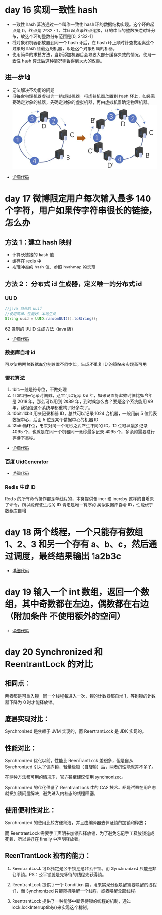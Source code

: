 # day 16 实现一致性 hash

- 一致性 hash 算法通过一个叫作一致性 hash 环的数据结构实现。这个环的起点是 0，终点是 2^32 - 1，并且起点与终点连接，环的中间的整数按逆时针分布，故这个环的整数分布范围是[0, 2^32-1]
- 将对象和机器都放置到同一个 hash 环后，在 hash 环上顺时针查找距离这个对象的 hash 值最近的机器，即是这个对象所属的机器。
- 使用简单的求模方法，当新添加机器后会导致大部分缓存失效的情况，使用一致性 hash 算法后这种情况则会得到大大的改善。

## 进一步地

- 无法解决不均衡的问题
- 将每台物理机器虚拟为一组虚拟机器，将虚拟机器放置到 hash 环上，如果需要确定对象的机器，先确定对象的虚拟机器，再由虚拟机器确定物理机器。
  ![Image text](https://raw.githubusercontent.com/laniakea001/java-day-learn/master/src/main/resources/static/readMeImage/一致性hash算法.jpg)

* [详细代码](https://github.com/laniakea001/java-day-learn/tree/master/src/main/java/com/hjj/daylearn/javadaylearn/day16_hash)

# day 17 微博限定用户每次输入最多 140 个字符，用户如果传字符串很长的链接，怎么办

## 方法 1：建立 hash 映射

- 计算长链接的 hash 值
- 缓存在 redis 中
- 处理冲突的 hash 值，参照 hashmap 的实现

## 方法 2： 分布式 id 生成器，定义唯一的分布式 id

### UUID

```java
//java 自带的 uuid
//使用简单、性能好、本地生成
String uuid = UUID.randomUUID().toString();
```

62 进制的 UUID 生成方法（java 版）

- [详细代码](https://github.com/laniakea001/java-day-learn/tree/master/src/main/java/com/hjj/daylearn/javadaylearn/day17_uuid)

### 数据库自增 id

可以使用两台数据库分别设置不同步长，生成不重复 ID 的策略来实现高可用

### 雪花算法

1. 1bit:一般是符号位，不做处理
2. 41bit:用来记录时间戳，这里可以记录 69 年，如果设置好起始时间比如今年是 2018 年，那么可以用到 2089 年，到时候怎么办？要是这个系统能用 69 年，我相信这个系统早都重构了好多次了。
3. 10bit:10bit 用来记录机器 ID，总共可以记录 1024 台机器，一般用前 5 位代表数据中心，后面 5 位是某个数据中心的机器 ID
4. 12bit:循环位，用来对同一个毫秒之内产生不同的 ID，12 位可以最多记录 4095 个，也就是在同一个机器同一毫秒最多记录 4095 个，多余的需要进行等待下毫秒。

- [详细代码](https://github.com/laniakea001/java-day-learn/tree/master/src/main/java/com/hjj/daylearn/javadaylearn/day17_uuid)

### 百度 UidGenerator

- [详细代码](https://github.com/baidu/uid-generator)

### Redis 生成 ID

Redis 的所有命令操作都是单线程的，本身提供像 incr 和 increby 这样的自增原子命令，所以能保证生成的 ID 肯定是唯一有序的
类似数据库自增 ID，性能优于数组库自增

# day 18 两个线程，一个只能存有数组 1、2、3 和另一个存有 a、b、c，然后通过调度，最终结果输出 1a2b3c

- [详细代码](https://github.com/laniakea001/java-day-learn/tree/master/src/main/java/com/hjj/daylearn/javadaylearn/day18_thread)

# day 19 输入一个 int 数组，返回一个数组，其中奇数都在左边，偶数都在右边（附加条件 不使用额外的空间）

- [详细代码](https://github.com/laniakea001/java-day-learn/tree/master/src/main/java/com/hjj/daylearn/javadaylearn/day19)

# day 20 Synchronized 和 ReentrantLock 的对比

## 相同点：

两者都是可重入锁，同一个线程每进入一次，锁的计数器都自增 1，等到锁的计数器下降为 0 时才能释放锁。

## 底层实现对比：

Synchronized 是依赖于 JVM 实现的，而 ReentrantLock 是 JDK 实现的。

## 性能对比：

Synchronized 优化以前，性能比 ReenTrantLock 差很多，但是自从 Synchronized 引入了偏向锁，轻量级锁（自旋锁）后，两者的性能就差不多了。

在两种方法都可用的情况下，官方甚至建议使用 synchronized。

Synchronized 的优化借鉴了 ReentrantLock 中的 CAS 技术。都是试图在用户态就把加锁问题解决，避免进入内核态的线程阻塞。

## 使用便利性对比：

Synchronized 的使用比较方便简洁，并且由编译器去保证锁的加锁和释放；

而 ReentrantLock 需要手工声明来加锁和释放锁，为了避免忘记手工释放锁造成死锁，所以最好在 finally 中声明释放锁。

## ReenTrantLock 独有的能力：

1. ReentrantLock 可以指定是公平锁还是非公平锁。而 Synchronized 只能是非公平锁。PS：公平锁就是先等待的线程先获得锁。

2. ReentrantLock 提供了一个 Condition 类，用来实现分组唤醒需要唤醒的线程们，而 Synchronized 只能随机唤醒一个线程，或者唤醒全部线程。

3. ReentrantLock 提供了一种能够中断等待锁的线程的机制，通过 lock.lockInterruptibly()来实现这个机制。
